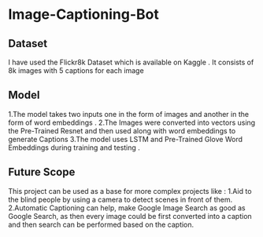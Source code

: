 # Image-Captioning-Bot
## Dataset
I have used the Flickr8k Dataset which is available on Kaggle . It consists of 8k images with 5 captions for each image
## Model 
1.The model takes two inputs one in the form of images and another in the form of word embeddings . 
2.The Images were converted into vectors using the Pre-Trained Resnet and then used along with word embeddings to generate Captions 
3.The model uses LSTM and Pre-Trained Glove Word Embeddings during training and testing .
## Future Scope
This project can be used as a base for more complex projects like :
1.Aid to the blind people by using a camera to detect scenes in front of them.
2.Automatic Captioning can help, make Google Image Search as good as Google Search, as then every image could be first converted into a caption and then search can be performed based on the caption.
